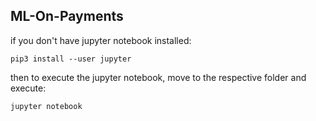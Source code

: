 ## ML-On-Payments

if you don't have jupyter notebook installed:
```
pip3 install --user jupyter
```
then to execute the jupyter notebook, move to the respective folder and execute:

```
jupyter notebook
```

